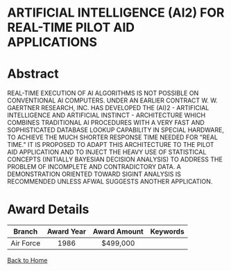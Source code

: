 
ARTIFICIAL INTELLIGENCE (AI2) FOR REAL-TIME PILOT AID APPLICATIONS
==================================================================

# Abstract


REAL-TIME EXECUTION OF AI ALGORITHMS IS NOT POSSIBLE ON CONVENTIONAL AI COMPUTERS. UNDER AN EARLIER CONTRACT W. W. GAERTNER RESEARCH, INC. HAS DEVELOPED THE (AI)2 - ARTIFICIAL INTELLIGENCE AND ARTIFICIAL INSTINCT - ARCHITECTURE WHICH COMBINES TRADITIONAL AI PROCEDURES WITH A VERY FAST AND SOPHISTICATED DATABASE LOOKUP CAPABILITY IN SPECIAL HARDWARE, TO ACHIEVE THE MUCH SHORTER RESPONSE TIME NEEDED FOR "REAL TIME." IT IS PROPOSED TO ADAPT THIS ARCHITECTURE TO THE PILOT AID APPLICATION AND TO INJECT THE HEAVY USE OF STATISTICAL CONCEPTS (INITIALLY BAYESIAN DECISION ANALYSIS) TO ADDRESS THE PROBLEM OF INCOMPLETE AND CONTRADICTORY DATA. A DEMONSTRATION ORIENTED TOWARD SIGINT ANALYSIS IS RECOMMENDED UNLESS AFWAL SUGGESTS ANOTHER APPLICATION.  

# Award Details

|Branch|Award Year|Award Amount|Keywords|
| :---: | :---: | :---: | :---: |
|Air Force|1986|$499,000||
  
  


[Back to Home](https://github.com/chrischow/dod_sbir_awards#699)